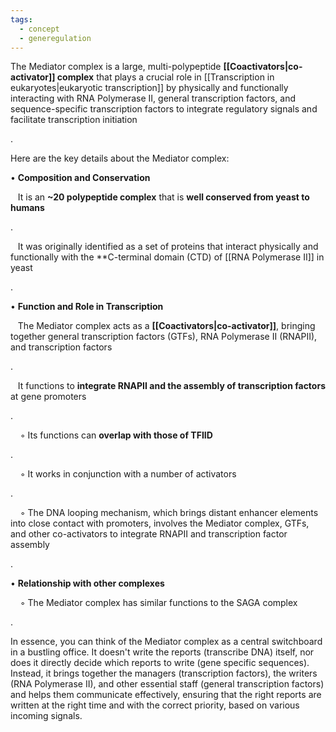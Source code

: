 ```yaml
---
tags:
  - concept
  - generegulation
---
```

The Mediator complex is a large, multi-polypeptide **[[Coactivators|co-activator]] complex** that plays a crucial role in [[Transcription in eukaryotes|eukaryotic transcription]] by physically and functionally interacting with RNA Polymerase II, general transcription factors, and sequence-specific transcription factors to integrate regulatory signals and facilitate transcription initiation

.

Here are the key details about the Mediator complex:

• **Composition and Conservation**

   It is an **~20 polypeptide complex** that is **well conserved from yeast to humans**

.

   It was originally identified as a set of proteins that interact physically and functionally with the **C-terminal domain (CTD) of [[RNA Polymerase II]] in yeast

.

• **Function and Role in Transcription**

   The Mediator complex acts as a **[[Coactivators|co-activator]]**, bringing together general transcription factors (GTFs), RNA Polymerase II (RNAPII), and transcription factors

.

   It functions to **integrate RNAPII and the assembly of transcription factors** at gene promoters

.

    ◦ Its functions can **overlap with those of TFIID**

.

    ◦ It works in conjunction with a number of activators

.

    ◦ The DNA looping mechanism, which brings distant enhancer elements into close contact with promoters, involves the Mediator complex, GTFs, and other co-activators to integrate RNAPII and transcription factor assembly

.

• **Relationship with other complexes**

    ◦ The Mediator complex has similar functions to the SAGA complex

.

In essence, you can think of the Mediator complex as a central switchboard in a bustling office. It doesn't write the reports (transcribe DNA) itself, nor does it directly decide which reports to write (gene specific sequences). Instead, it brings together the managers (transcription factors), the writers (RNA Polymerase II), and other essential staff (general transcription factors) and helps them communicate effectively, ensuring that the right reports are written at the right time and with the correct priority, based on various incoming signals.